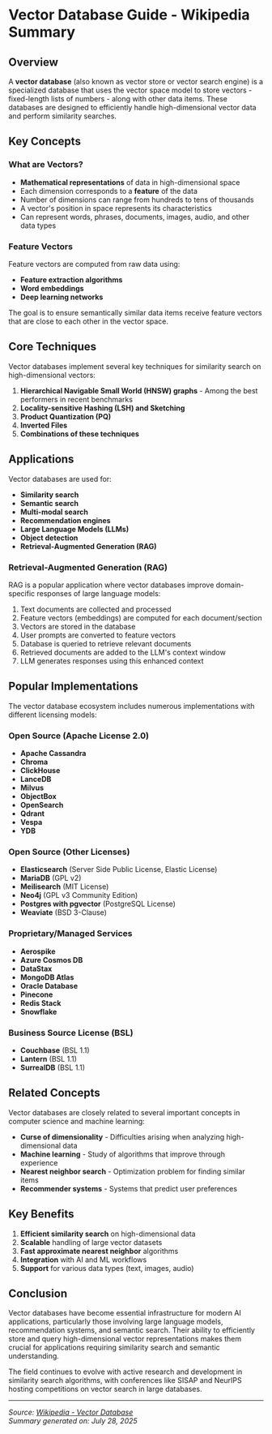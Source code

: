 # Vector Database Guide - Wikipedia Summary

## Overview

A **vector database** (also known as vector store or vector search engine) is a specialized database that uses the vector space model to store vectors - fixed-length lists of numbers - along with other data items. These databases are designed to efficiently handle high-dimensional vector data and perform similarity searches.

## Key Concepts

### What are Vectors?
- **Mathematical representations** of data in high-dimensional space
- Each dimension corresponds to a **feature** of the data
- Number of dimensions can range from hundreds to tens of thousands
- A vector's position in space represents its characteristics
- Can represent words, phrases, documents, images, audio, and other data types

### Feature Vectors
Feature vectors are computed from raw data using:
- **Feature extraction algorithms**
- **Word embeddings**
- **Deep learning networks**

The goal is to ensure semantically similar data items receive feature vectors that are close to each other in the vector space.

## Core Techniques

Vector databases implement several key techniques for similarity search on high-dimensional vectors:

1. **Hierarchical Navigable Small World (HNSW) graphs** - Among the best performers in recent benchmarks
2. **Locality-sensitive Hashing (LSH) and Sketching**
3. **Product Quantization (PQ)**
4. **Inverted Files**
5. **Combinations of these techniques**

## Applications

Vector databases are used for:
- **Similarity search**
- **Semantic search**
- **Multi-modal search**
- **Recommendation engines**
- **Large Language Models (LLMs)**
- **Object detection**
- **Retrieval-Augmented Generation (RAG)**

### Retrieval-Augmented Generation (RAG)
RAG is a popular application where vector databases improve domain-specific responses of large language models:

1. Text documents are collected and processed
2. Feature vectors (embeddings) are computed for each document/section
3. Vectors are stored in the database
4. User prompts are converted to feature vectors
5. Database is queried to retrieve relevant documents
6. Retrieved documents are added to the LLM's context window
7. LLM generates responses using this enhanced context

## Popular Implementations

The vector database ecosystem includes numerous implementations with different licensing models:

### Open Source (Apache License 2.0)
- **Apache Cassandra**
- **Chroma**
- **ClickHouse**
- **LanceDB**
- **Milvus**
- **ObjectBox**
- **OpenSearch**
- **Qdrant**
- **Vespa**
- **YDB**

### Open Source (Other Licenses)
- **Elasticsearch** (Server Side Public License, Elastic License)
- **MariaDB** (GPL v2)
- **Meilisearch** (MIT License)
- **Neo4j** (GPL v3 Community Edition)
- **Postgres with pgvector** (PostgreSQL License)
- **Weaviate** (BSD 3-Clause)

### Proprietary/Managed Services
- **Aerospike**
- **Azure Cosmos DB**
- **DataStax**
- **MongoDB Atlas**
- **Oracle Database**
- **Pinecone**
- **Redis Stack**
- **Snowflake**

### Business Source License (BSL)
- **Couchbase** (BSL 1.1)
- **Lantern** (BSL 1.1)
- **SurrealDB** (BSL 1.1)

## Related Concepts

Vector databases are closely related to several important concepts in computer science and machine learning:

- **Curse of dimensionality** - Difficulties arising when analyzing high-dimensional data
- **Machine learning** - Study of algorithms that improve through experience
- **Nearest neighbor search** - Optimization problem for finding similar items
- **Recommender systems** - Systems that predict user preferences

## Key Benefits

1. **Efficient similarity search** on high-dimensional data
2. **Scalable** handling of large vector datasets
3. **Fast approximate nearest neighbor** algorithms
4. **Integration** with AI and ML workflows
5. **Support** for various data types (text, images, audio)

## Conclusion

Vector databases have become essential infrastructure for modern AI applications, particularly those involving large language models, recommendation systems, and semantic search. Their ability to efficiently store and query high-dimensional vector representations makes them crucial for applications requiring similarity search and semantic understanding.

The field continues to evolve with active research and development in similarity search algorithms, with conferences like SISAP and NeurIPS hosting competitions on vector search in large databases.

---

*Source: [Wikipedia - Vector Database](https://en.wikipedia.org/wiki/Vector_database)*  
*Summary generated on: July 28, 2025*
